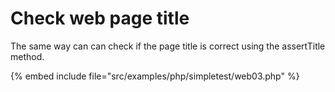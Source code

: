 # Check web page title

The same way can can check if the page title is correct
using the assertTitle method.


{% embed include file="src/examples/php/simpletest/web03.php" %}




